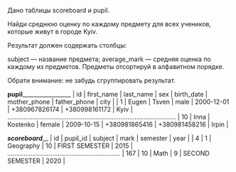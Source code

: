 Дано таблицы scoreboard и pupil.

Найди среднюю оценку по каждому предмету для всех учеников, которые живут в городе Kyiv.

Результат должен содержать столбцы:

subject — название предмета;
average_mark — средняя оценка по каждому из предметов.
Предметы отсортируй в алфавитном порядке.

Обрати внимание: не забудь сгруппировать результат.

____________________________________pupil_____________________________________________________
| id  |	first_name | last_name | sex    | birth_date | mother_phone  | father_phone  | city  |
| 1   |	Eugen      | Tsven     | male   | 2000-12-01 | +380967826174 | +380998161172 | Kyiv  |
..............................................................................................
| 10  | Inna       | Kostenko  | female | 2009-10-15 | +380981865416 | +380981458216 | Irpin |

_________________________scoreboard___________________________
| id  | pupil_id  | subject      | mark | semester        | year |
| 4   | 1         | Geography    | 10   | FIRST SEMESTER  | 2015 |
...............................................................
| 167 | 10        | Math         | 9    | SECOND SEMESTER | 2020 |